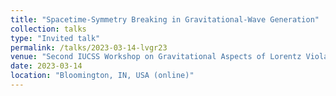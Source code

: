```yaml
---
title: "Spacetime-Symmetry Breaking in Gravitational-Wave Generation"
collection: talks
type: "Invited talk"
permalink: /talks/2023-03-14-lvgr23
venue: "Second IUCSS Workshop on Gravitational Aspects of Lorentz Violation"
date: 2023-03-14
location: "Bloomington, IN, USA (online)"
---
```

